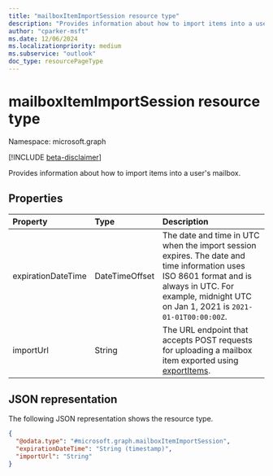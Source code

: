 ```yaml
---
title: "mailboxItemImportSession resource type"
description: "Provides information about how to import items into a user's mailbox."
author: "cparker-msft"
ms.date: 12/06/2024
ms.localizationpriority: medium
ms.subservice: "outlook"
doc_type: resourcePageType
---
```


# mailboxItemImportSession resource type

Namespace: microsoft.graph

[!INCLUDE [beta-disclaimer](../../includes/beta-disclaimer.md)]

Provides information about how to import items into a user's mailbox.

## Properties
|Property|Type|Description|
|:---|:---|:---|
|expirationDateTime|DateTimeOffset|The date and time in UTC when the import session expires. The date and time information uses ISO 8601 format and is always in UTC. For example, midnight UTC on Jan 1, 2021 is `2021-01-01T00:00:00Z`.|
|importUrl|String|The URL endpoint that accepts POST requests for uploading a mailbox item exported using [exportItems](../api/mailbox-exportitems.md).|

## JSON representation
The following JSON representation shows the resource type.
<!-- {
  "blockType": "resource",
  "@odata.type": "microsoft.graph.mailboxItemImportSession"
}
-->
``` json
{
  "@odata.type": "#microsoft.graph.mailboxItemImportSession",
  "expirationDateTime": "String (timestamp)",  
  "importUrl": "String"
}
```
